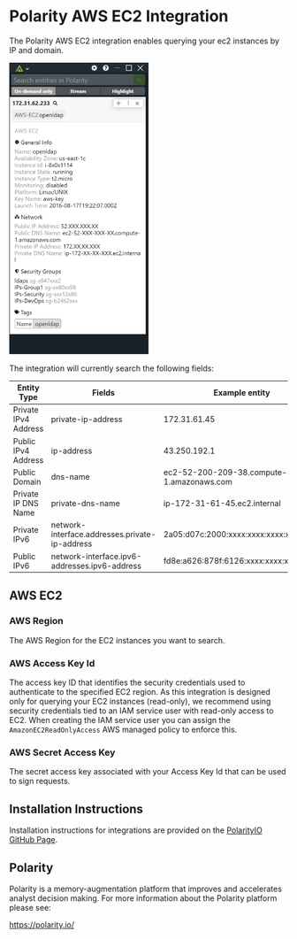 # Polarity AWS EC2 Integration

The Polarity AWS EC2 integration enables querying your ec2 instances by IP and domain. 

<img src="./assets/overlay.png" width="50%">

The integration will currently search the following fields:

| Entity Type | Fields | Example entity  |
|---|---|---|
| Private IPv4 Address |  private-ip-address | 172.31.61.45 |
| Public IPv4 Address | ip-address | 43.250.192.1 |
| Public Domain | dns-name | ec2-52-200-209-38.compute-1.amazonaws.com |
| Private IP DNS Name | private-dns-name | ip-172-31-61-45.ec2.internal |
| Private IPv6 | network-interface.addresses.private-ip-address | 2a05:d07c:2000:xxxx:xxxx:xxxx:xxxx |
| Public IPv6 | network-interface.ipv6-addresses.ipv6-address | fd8e:a626:878f:6126:xxxx:xxxx:xxxx:xxxx |


## AWS EC2

### AWS Region

The AWS Region for the EC2 instances you want to search.

### AWS Access Key Id

The access key ID that identifies the security credentials used to authenticate to the specified EC2 region.  As this integration is designed only for querying your EC2 instances (read-only), we recommend using security credentials tied to an IAM service user with read-only access to EC2. When creating the IAM service user you can assign the `AmazonEC2ReadOnlyAccess` AWS managed policy to enforce this.

### AWS Secret Access Key

The secret access key associated with your Access Key Id that can be used to sign requests.

## Installation Instructions

Installation instructions for integrations are provided on the [PolarityIO GitHub Page](https://polarityio.github.io/).

## Polarity

Polarity is a memory-augmentation platform that improves and accelerates analyst decision making.  For more information about the Polarity platform please see:

https://polarity.io/
